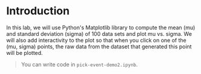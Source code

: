 # Introduction

In this lab, we will use Python's Matplotlib library to compute the mean (mu) and standard deviation (sigma) of 100 data sets and plot mu vs. sigma. We will also add interactivity to the plot so that when you click on one of the (mu, sigma) points, the raw data from the dataset that generated this point will be plotted.

> You can write code in `pick-event-demo2.ipynb`.

